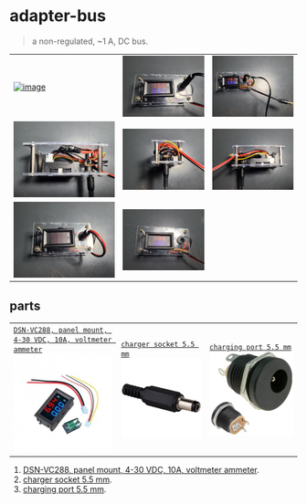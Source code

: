 # adapter-bus

> a non-regulated, ~1 A, DC bus.

|   |   |   |
| --- | --- | --- |
| [![image](https://github.com/kamangir/bluer-designs//blob/main/adapter-bus/wiring.png?raw=true)](https://github.com/kamangir/bluer-designs//blob/main/adapter-bus/wiring.svg) | [![image](https://github.com/kamangir/assets2/raw/main/adapter-bus/20251017_222911.jpg?raw=true)](https://github.com/kamangir/assets2/raw/main/adapter-bus/20251017_222911.jpg?raw=true) | [![image](https://github.com/kamangir/assets2/raw/main/adapter-bus/20251017_222929.jpg?raw=true)](https://github.com/kamangir/assets2/raw/main/adapter-bus/20251017_222929.jpg?raw=true) |
| [![image](https://github.com/kamangir/assets2/raw/main/adapter-bus/20251017_222938.jpg?raw=true)](https://github.com/kamangir/assets2/raw/main/adapter-bus/20251017_222938.jpg?raw=true) | [![image](https://github.com/kamangir/assets2/raw/main/adapter-bus/20251017_222943.jpg?raw=true)](https://github.com/kamangir/assets2/raw/main/adapter-bus/20251017_222943.jpg?raw=true) | [![image](https://github.com/kamangir/assets2/raw/main/adapter-bus/20251017_222949.jpg?raw=true)](https://github.com/kamangir/assets2/raw/main/adapter-bus/20251017_222949.jpg?raw=true) |
| [![image](https://github.com/kamangir/assets2/raw/main/adapter-bus/20251017_223017.jpg?raw=true)](https://github.com/kamangir/assets2/raw/main/adapter-bus/20251017_223017.jpg?raw=true) | [![image](https://github.com/kamangir/assets2/raw/main/adapter-bus/20251017_223034.jpg?raw=true)](https://github.com/kamangir/assets2/raw/main/adapter-bus/20251017_223034.jpg?raw=true) |  |

## parts

|   |   |   |
| --- | --- | --- |
| [`DSN-VC288, panel mount, 4-30 VDC, 10A, voltmeter ammeter`](./parts/dsn-vc288.md) [![image](https://github.com/kamangir/assets2/raw/main/bluer-sbc/parts/dsn-vc288.jpg?raw=true)](./parts/dsn-vc288.md)  | [`charger socket 5.5 mm`](./parts/charger-socket.md) [![image](https://github.com/kamangir/assets2/raw/main/bluer-sbc/parts/charger-socket.jpg?raw=true)](./parts/charger-socket.md)  | [`charging port 5.5 mm`](./parts/charging-port.md) [![image](https://github.com/kamangir/assets2/raw/main/bluer-sbc/parts/charging-port.jpg?raw=true)](./parts/charging-port.md)  |

1. [DSN-VC288, panel mount, 4-30 VDC, 10A, voltmeter ammeter](./parts/dsn-vc288.md).
1. [charger socket 5.5 mm](./parts/charger-socket.md).
1. [charging port 5.5 mm](./parts/charging-port.md).
